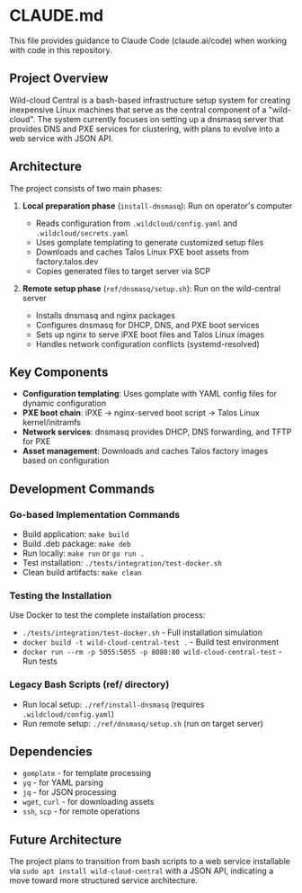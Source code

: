 # CLAUDE.md

This file provides guidance to Claude Code (claude.ai/code) when working with code in this repository.

## Project Overview

Wild-cloud Central is a bash-based infrastructure setup system for creating inexpensive Linux machines that serve as the central component of a "wild-cloud". The system currently focuses on setting up a dnsmasq server that provides DNS and PXE services for clustering, with plans to evolve into a web service with JSON API.

## Architecture

The project consists of two main phases:

1. **Local preparation phase** (`install-dnsmasq`): Run on operator's computer
   - Reads configuration from `.wildcloud/config.yaml` and `.wildcloud/secrets.yaml`
   - Uses gomplate templating to generate customized setup files
   - Downloads and caches Talos Linux PXE boot assets from factory.talos.dev
   - Copies generated files to target server via SCP

2. **Remote setup phase** (`ref/dnsmasq/setup.sh`): Run on the wild-central server
   - Installs dnsmasq and nginx packages
   - Configures dnsmasq for DHCP, DNS, and PXE boot services
   - Sets up nginx to serve iPXE boot files and Talos Linux images
   - Handles network configuration conflicts (systemd-resolved)

## Key Components

- **Configuration templating**: Uses gomplate with YAML config files for dynamic configuration
- **PXE boot chain**: iPXE → nginx-served boot script → Talos Linux kernel/initramfs
- **Network services**: dnsmasq provides DHCP, DNS forwarding, and TFTP for PXE
- **Asset management**: Downloads and caches Talos factory images based on configuration

## Development Commands

### Go-based Implementation Commands

- Build application: `make build`
- Build .deb package: `make deb`
- Run locally: `make run` or `go run .`
- Test installation: `./tests/integration/test-docker.sh`
- Clean build artifacts: `make clean`

### Testing the Installation

Use Docker to test the complete installation process:
- `./tests/integration/test-docker.sh` - Full installation simulation
- `docker build -t wild-cloud-central-test .` - Build test environment
- `docker run --rm -p 5055:5055 -p 8080:80 wild-cloud-central-test` - Run tests

### Legacy Bash Scripts (ref/ directory)

- Run local setup: `./ref/install-dnsmasq` (requires `.wildcloud/config.yaml`)
- Run remote setup: `./ref/dnsmasq/setup.sh` (run on target server)

## Dependencies

- `gomplate` - for template processing
- `yq` - for YAML parsing
- `jq` - for JSON processing
- `wget`, `curl` - for downloading assets
- `ssh`, `scp` - for remote operations

## Future Architecture

The project plans to transition from bash scripts to a web service installable via `sudo apt install wild-cloud-central` with a JSON API, indicating a move toward more structured service architecture.